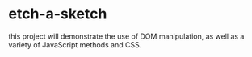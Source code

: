 # etch-a-sketch
this project will demonstrate the use of DOM manipulation, as well as a variety of JavaScript methods and CSS.